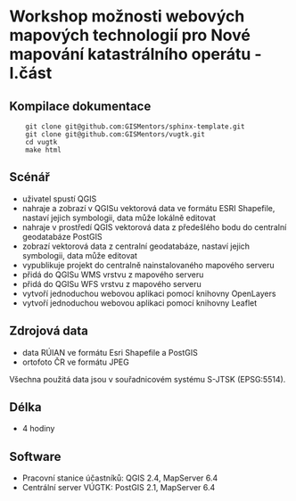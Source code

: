 Workshop možnosti webových mapových technologií pro Nové mapování katastrálního operátu - I.část
================================================================================================

Kompilace dokumentace
--------------------------------

        git clone git@github.com:GISMentors/sphinx-template.git
        git clone git@github.com:GISMentors/vugtk.git
        cd vugtk
        make html

Scénář
-------

- uživatel spustí QGIS
- nahraje a zobrazí v QGISu vektorová data ve formátu ESRI Shapefile, nastaví jejich symbologii, data může lokálně editovat
- nahraje v prostředí QGIS vektorová data z předešlého bodu do centralní geodatabáze PostGIS
- zobrazí vektorová data z centralní geodatabáze, nastaví jejich symbologii, data může editovat
- vypublikuje projekt do centralně nainstalovaného mapového serveru
- přidá do QGISu WMS vrstvu z mapového serveru
- přidá do QGISu WFS vrstvu z mapového serveru
- vytvoří jednoduchou webovou aplikaci pomocí knihovny OpenLayers
- vytvoří jednoduchou webovou aplikaci pomocí knihovny Leaflet

Zdrojová data
-------------

- data RÚIAN ve formátu Esri Shapefile a PostGIS
- ortofoto ČR ve formátu JPEG

Všechna použitá data jsou v souřadnicovém systému S-JTSK (EPSG:5514).

Délka
-----

- 4 hodiny

Software
--------

- Pracovní stanice účastníků: QGIS 2.4, MapServer 6.4
- Centrální server VÚGTK: PostGIS 2.1, MapServer 6.4
